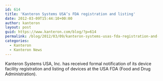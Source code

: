 ```yaml
---
id: 614
title: 'Kanteron Systems USA‘s FDA registration and listing'
date: 2012-03-09T15:44:10+00:00
author: kanteron
layout: post
guid: https://www.kanteron.com/blog/?p=614
permalink: /blog/2012/03/09/kanteron-systems-usas-fda-registration-and-listing/
categories:
  - Kanteron
  - Kanteron News
---
```

Kanteron Systems USA, Inc. has received formal notification of its device facility registration and listing of devices at the USA FDA (Food and Drug Administration).